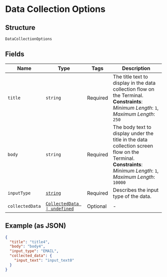 
# Data Collection Options

## Structure

`DataCollectionOptions`

## Fields

| Name | Type | Tags | Description |
|  --- | --- | --- | --- |
| `title` | `string` | Required | The title text to display in the data collection flow on the Terminal.<br/>**Constraints**: *Minimum Length*: `1`, *Maximum Length*: `250` |
| `body` | `string` | Required | The body text to display under the title in the data collection screen flow on the<br/>Terminal.<br/>**Constraints**: *Minimum Length*: `1`, *Maximum Length*: `10000` |
| `inputType` | [`string`](../models/data-collection-options-input-type.md) | Required | Describes the input type of the data. |
| `collectedData` | [`CollectedData \| undefined`](../models/collected-data.md) | Optional | - |

## Example (as JSON)

```json
{
  "title": "title4",
  "body": "body4",
  "input_type": "EMAIL",
  "collected_data": {
    "input_text": "input_text0"
  }
}
```

